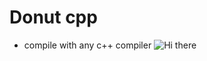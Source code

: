 # Donut cpp
- compile with any c++ compiler
![Hi there](https://github.com/Vlvin/donut.cpp/donut.png?raw=true)
